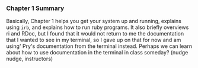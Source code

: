 ### Chapter 1 Summary

Basically, Chapter 1 helps you get your system up and running, explains using `irb`, and explains how to run ruby programs. It also briefly overviews ri and RDoc, but I found that it would not return to me the documentation that I wanted to see in my terminal, so I gave up on that for now and am using' Pry's documentation from the terminal instead. Perhaps we can learn about how to use documentation in the terminal in class someday? (nudge nudge, instructors)